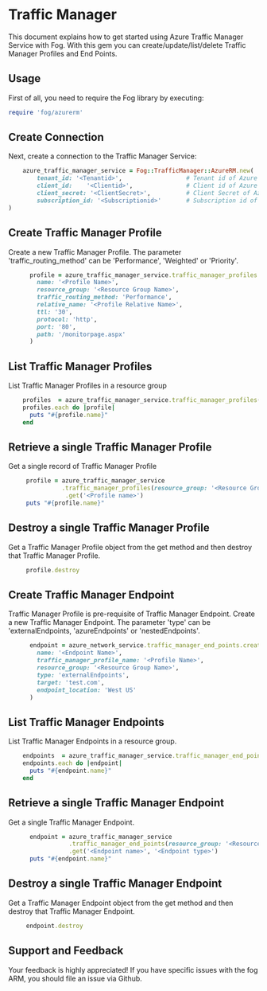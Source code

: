 # Traffic Manager

This document explains how to get started using Azure Traffic Manager Service with Fog. With this gem you can create/update/list/delete Traffic Manager Profiles and End Points.

## Usage

First of all, you need to require the Fog library by executing:

```ruby
require 'fog/azurerm'
```
## Create Connection

Next, create a connection to the Traffic Manager Service:

```ruby
    azure_traffic_manager_service = Fog::TrafficManager::AzureRM.new(
        tenant_id: '<Tenantid>',                  # Tenant id of Azure Active Directory Application
        client_id:    '<Clientid>',               # Client id of Azure Active Directory Application
        client_secret: '<ClientSecret>',          # Client Secret of Azure Active Directory Application
        subscription_id: '<Subscriptionid>'       # Subscription id of an Azure Account
)
```

## Create Traffic Manager Profile

Create a new Traffic Manager Profile. The parameter 'traffic_routing_method' can be 'Performance', 'Weighted' or 'Priority'.

```ruby
      profile = azure_traffic_manager_service.traffic_manager_profiles.create(
        name: '<Profile Name>',
        resource_group: '<Resource Group Name>',
        traffic_routing_method: 'Performance',
        relative_name: '<Profile Relative Name>',
        ttl: '30',
        protocol: 'http',
        port: '80',
        path: '/monitorpage.aspx'
      )
```

## List Traffic Manager Profiles

List Traffic Manager Profiles in a resource group

```ruby
    profiles  = azure_traffic_manager_service.traffic_manager_profiles(resource_group: '<Resource Group name>')
    profiles.each do |profile|
      puts "#{profile.name}"
    end
```

## Retrieve a single Traffic Manager Profile

Get a single record of Traffic Manager Profile

```ruby
     profile = azure_traffic_manager_service
               .traffic_manager_profiles(resource_group: '<Resource Group name>')
                .get('<Profile name>')
     puts "#{profile.name}"
```

## Destroy a single Traffic Manager Profile

Get a Traffic Manager Profile object from the get method and then destroy that Traffic Manager Profile.

```ruby
     profile.destroy
```

## Create Traffic Manager Endpoint

Traffic Manager Profile is pre-requisite of Traffic Manager Endpoint. Create a new Traffic Manager Endpoint. The parameter 'type' can be 'externalEndpoints, 'azureEndpoints' or 'nestedEndpoints'.

```ruby
      endpoint = azure_network_service.traffic_manager_end_points.create(
        name: '<Endpoint Name>',
        traffic_manager_profile_name: '<Profile Name>',
        resource_group: '<Resource Group Name>',
        type: 'externalEndpoints',
        target: 'test.com',
        endpoint_location: 'West US'
      )
```

## List Traffic Manager Endpoints

List Traffic Manager Endpoints in a resource group.

```ruby
    endpoints  = azure_traffic_manager_service.traffic_manager_end_points(resource_group: '<Resource Group name>', traffic_manager_profile_name: '<Profile Name>')
    endpoints.each do |endpoint|
      puts "#{endpoint.name}"
    end
```

## Retrieve a single Traffic Manager Endpoint

Get a single Traffic Manager Endpoint.

```ruby
      endpoint = azure_traffic_manager_service
                 .traffic_manager_end_points(resource_group: '<Resource Group name>', traffic_manager_profile_name: '<Profile Name>')
                 .get('<Endpoint name>', '<Endpoint type>')
      puts "#{endpoint.name}"
```

## Destroy a single Traffic Manager Endpoint

Get a Traffic Manager Endpoint object from the get method and then destroy that Traffic Manager Endpoint.

```ruby
     endpoint.destroy
```

## Support and Feedback
Your feedback is highly appreciated! If you have specific issues with the fog ARM, you should file an issue via Github.
